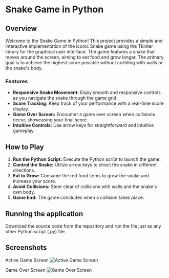 # Snake Game in Python

## Overview

Welcome to the Snake Game in Python! This project provides a simple and interactive implementation of the iconic Snake game using the Tkinter library for the graphical user interface. The game features a snake that moves around the screen, aiming to eat food and grow longer. The primary goal is to achieve the highest score possible without colliding with walls or the snake's body.

### Features

- **Responsive Snake Movement:** Enjoy smooth and responsive controls as you navigate the snake through the game grid.
- **Score Tracking:** Keep track of your performance with a real-time score display.
- **Game Over Screen:** Encounter a game over screen when collisions occur, showcasing your final score.
- **Intuitive Controls:** Use arrow keys for straightforward and intuitive gameplay.

## How to Play

1. **Run the Python Script:** Execute the Python script to launch the game.
2. **Control the Snake:** Utilize arrow keys to direct the snake in different directions.
3. **Eat to Grow:** Consume the red food items to grow the snake and increase your score.
4. **Avoid Collisions:** Steer clear of collisions with walls and the snake's own body.
5. **Game End:** The game concludes when a collision takes place.

## Running the application

Download the source code from the repository and run the file just as any other Python script (.py) file.

## Screenshots

Active Game Screen
![Active Game Screen](https://github.com/DcMnh/Python-Snake-Game/assets/124702144/33914e58-9d56-4021-8b85-c37c47fb786f)


Game Over Screen
![Game Over Screen](https://github.com/DcMnh/Python-Snake-Game/assets/124702144/db6825a7-7fa7-4114-8235-7790f9b20ed3)


